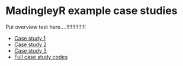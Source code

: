 # MadingleyR example case studies 

Put overview text here....!!!!!!!!!!!!!

* [Case study 1](CASESTUDY1.md)
* [Case study 2](CASESTUDY2.md)
* [Case study 3](CASESTUDY3.md)
* [Full case study codes](https://github.com/MadingleyR/MadingleyR/tree/master/CaseStudies/FullCaseStudyCodes/)
